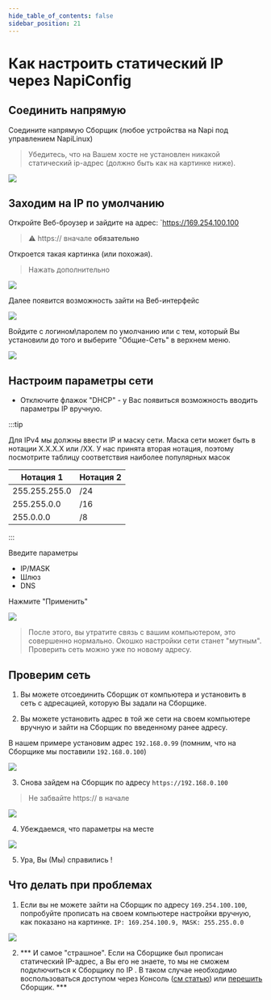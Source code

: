 ```yaml
---
hide_table_of_contents: false
sidebar_position: 21
---
```


# Как настроить статический IP через NapiConfig

## Соединить напрямую 

Соедините напрямую Сборщик (любое устройства на Napi под управлением NapiLinux)

[](img/connect1.jpg)

>Убедитесь, что на Вашем хосте не установлен никакой статический ip-адрес (должно быть как на картинке ниже).

![](img/win-ip-conf.jpg)

## Заходим на IP по умолчанию

Откройте Веб-броузер и зайдите на адрес: `https://169.254.100.100

>:warning: https:// вначале **обязательно**

Откроется такая картинка (или похожая). 

> Нажать дополнительно

![](img/enter-1.jpg)

Далее появится возможность зайти на Веб-интерфейс 

![](img/enter-2.jpg)

Войдите с логином\паролем по умолчанию или с тем, который Вы установили до того и выберите "Общие-Сеть" в верхнем меню.


![](img/net1.jpg)

## Настроим параметры сети

- Отключите флажок "DHCP" - у Вас появиться возможность вводить параметры IP вручную.

:::tip

Для IPv4 мы должны ввести IP и маску сети. Маска сети может быть в нотации X.X.X.X или /XX. У нас принята вторая нотация, поэтому посмотрите таблицу соответствия наиболее популярных масок

| Нотация 1         | Нотация 2   |
| ----------------- | ----------- |
| 255.255.255.0     | /24         |
| 255.255.0.0       | /16         |
| 255.0.0.0         | /8          |

:::

Введите параметры 
- IP/MASK
- Шлюз
- DNS

Нажмите "Применить"

![](img/net2.jpg)

>После этого, вы утратите связь с вашим компьютером, это совершенно нормально. Окошко настройки сети станет "мутным". Проверить сеть можно уже по новому адресу.

## Проверим сеть

1. Вы можете отсоединить Сборщик от компьютера и установить в сеть с адресацией, которую Вы задали на Сборщике.

2. Вы можете установить адрес в той же сети на своем компьютере вручную и зайти на Сборщик по введенному ранее адресу. 

В нашем примере установим адрес `192.168.0.99` (помним, что на Сборщике мы поставили `192.168.0.100`)

![](img/net3.jpg)

3. Снова зайдем на Сборщик по адресу `https://192.168.0.100`

> Не забвайте https:// в начале

![](img/net4.jpg)

4. Убеждаемся, что параметры на месте

![](img/net5.jpg)

5. Ура, Вы (Мы) справились !

## Что делать при проблемах

1. Если вы не можете зайти на Сборщик по адресу `169.254.100.100`, попробуйте прописать на своем компьютере настройки вручную, как показано на картинке. `IP: 169.254.100.9, MASK: 255.255.0.0` 

![](img/err1.jpg)

2. *** И самое "страшное". Если на Сборщике был прописан статический IP-адрес, а Вы его не знаете, то мы не сможем подключиться к Сборщику по IP . В таком случае необходимо воспользоваться доступом через Консоль ([см статью](../../console/index.md)) или [перешить](http://localhost:3000/software/category/%D0%BF%D1%80%D0%BE%D1%88%D0%B8%D0%B2%D0%BA%D0%B0-%D0%B1%D0%B5%D0%BA%D0%B0%D0%BF) Сборщик. ***

